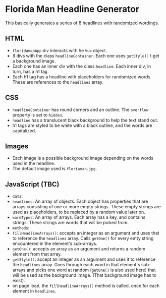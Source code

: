 # Florida Man Headline Generator
This basically generates a series of 8 headlines with randomized wordings.

## HTML
- `floridamanApp` div interacts with he `Vue` object.
- 8 divs with the class `headlineContainer`. Each one uses `getStyle()` t get a background image.
- Each one has an inner div with the class `headline`. Each inner div, in turn, has a h1 tag. 
- Each h1 tag has a headline with placeholders for randomized words. These are references to the `headlines` array.

## CSS
- `headlineContainer` has round corners and an outline. The `overflow` property is set to `hidden`.
- `headline` has a translucent black background to help the text stand out.
- h1 tags are styled to be white with a black outline, and the words are capitalized.

## Images
- Each image is a possible background image depending on the words used in the headline.
- The default image used is `floriaman.jpg`.

## JavaScript (TBC)
- `data`:
 - `headlines`: An array of objects. Each object has properties that are arrays consisting of one or more empty strings. These empty strings are used as placeholders, to be replaced by a random value later on.
 - `wordTypes`: An array of arrays. Each array has a key, and contains strings. These strings are words that will be picked from.
- `methods`:
 - `fillHeadlineArrays()`: accepts an integer as an argument and uses that to reference the `headlines` array. Calls `getOne()` for every emty string encountered in the element's sub-arrays.
 - `getOne()`: accepts an array as an argument and returns a random element from that array.
 - `getStyle()`: accept an integer as an argument and uses it to reference the `headlines` array. Goes through each word in that element's sub-arrays and picks one word at random (`getOne()` is also used here) that will be used as the background image. (That background image has to exist).
- on page load, the `fillHeadlineArrays()` method is called, once for each element in `headlines`.
